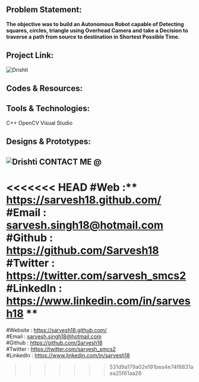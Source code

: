 Problem Statement:
------------------
**The objective was to build an Autonomous Robot capable of Detecting squares, circles, triangle using Overhead Camera and take a Decision to traverse a path from source to destination in Shortest Possible Time.**


Project Link:
-------------
![Drishti](https://github.com/Sarvesh18/Image-Processing/blob/master/Drishti(Genero15)/Drishti_.png)


Codes & Resources:
------------------


Tools & Technologies:
---------------------
C++
OpenCV
Visual Studio


Designs & Prototypes:
---------------------

![Drishti](https://www.youtube.com/watch?v=6-_vLEB5Y5Q&list=PLOerUtUR1hnem0Ct_6whTmFp1wE3oPFgh&index=1)
CONTACT ME @ 
------------
<<<<<<< HEAD
#Web :** https://sarvesh18.github.com/ **<br>
#Email :** sarvesh.singh18@hotmail.com **<br/>
#Github :** https://github.com/Sarvesh18 **<br/>
#Twitter :** https://twitter.com/sarvesh_smcs2 **<br/>
#LinkedIn :** https://www.linkedin.com/in/sarvesh18 **<br/>
=======
#Website : https://sarvesh18.github.com/ <br>
#Email : sarvesh.singh18@hotmail.com <br/>
#Github : https://github.com/Sarvesh18 <br/>
#Twitter : https://twitter.com/sarvesh_smcs2 <br/>
#LinkedIn : https://www.linkedin.com/in/sarvesh18 <br/>
>>>>>>> 531d9a179a02e191bea4e74f8831aea25f61aa28
